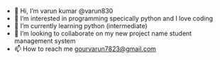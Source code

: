 - 👋 Hi, I’m varun kumar @varun830
- 👀 I’m interested in programming specically python and I love coding
- 🌱 I’m currently learning python (intermediate) 
- 💞️ I’m looking to collaborate on my new project name student management system
- 📫 How to reach me gourvarun7823@gmail.com

<!---
varun830/varun830 is a ✨ special ✨ repository because its `README.md` (this file) appears on your GitHub profile.
You can click the Preview link to take a look at your changes.
--->
